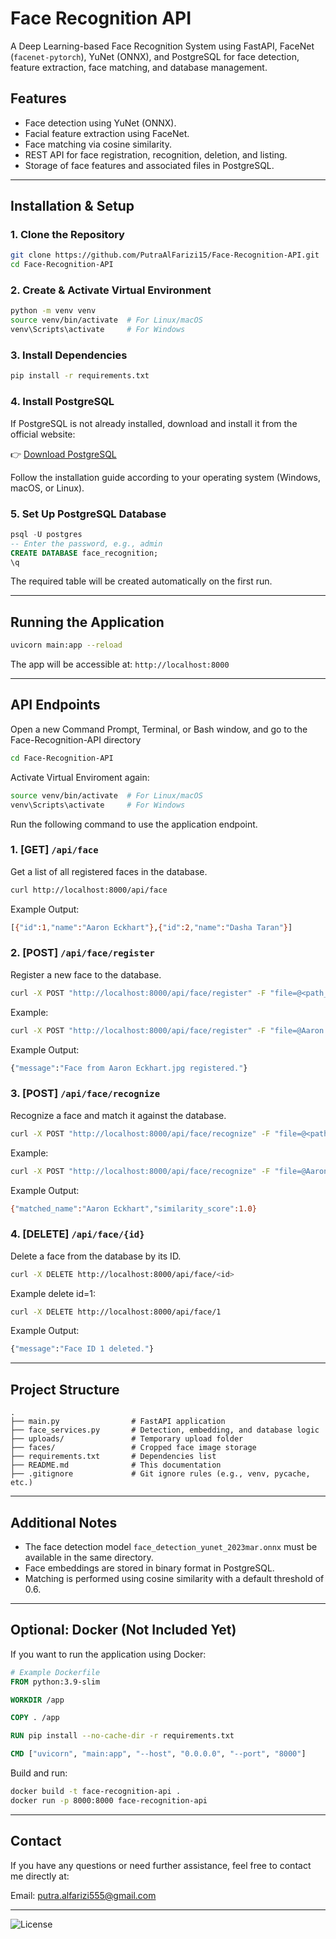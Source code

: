 # Face Recognition API

A Deep Learning-based Face Recognition System using FastAPI, FaceNet (`facenet-pytorch`), YuNet (ONNX), and PostgreSQL for face detection, feature extraction, face matching, and database management.

## Features

- Face detection using YuNet (ONNX).
- Facial feature extraction using FaceNet.
- Face matching via cosine similarity.
- REST API for face registration, recognition, deletion, and listing.
- Storage of face features and associated files in PostgreSQL.

---

## Installation & Setup

### 1. Clone the Repository

```bash
git clone https://github.com/PutraAlFarizi15/Face-Recognition-API.git
cd Face-Recognition-API
```

### 2. Create & Activate Virtual Environment

```bash
python -m venv venv
source venv/bin/activate  # For Linux/macOS
venv\Scripts\activate     # For Windows
```

### 3. Install Dependencies

```bash
pip install -r requirements.txt
```

### 4. Install PostgreSQL
If PostgreSQL is not already installed, download and install it from the official website:

👉 [Download PostgreSQL](https://www.postgresql.org/download/)

Follow the installation guide according to your operating system (Windows, macOS, or Linux).

### 5. Set Up PostgreSQL Database

```sql
psql -U postgres
-- Enter the password, e.g., admin
CREATE DATABASE face_recognition;
\q
```

The required table will be created automatically on the first run.

---

## Running the Application

```bash
uvicorn main:app --reload
```

The app will be accessible at: `http://localhost:8000`

---

## API Endpoints

Open a new Command Prompt, Terminal, or Bash window, and go to the Face-Recognition-API directory

```bash
cd Face-Recognition-API
```

Activate Virtual Enviroment again:

```bash
source venv/bin/activate  # For Linux/macOS
venv\Scripts\activate     # For Windows
```
Run the following command to use the application endpoint.

### 1. **[GET]** `/api/face`

Get a list of all registered faces in the database.

```bash
curl http://localhost:8000/api/face
```

Example Output:

```bash
[{"id":1,"name":"Aaron Eckhart"},{"id":2,"name":"Dasha Taran"}]
```

### 2. **[POST]** `/api/face/register`

Register a new face to the database.

```bash
curl -X POST "http://localhost:8000/api/face/register" -F "file=@<path_to_image>"
```

Example:

```bash
curl -X POST "http://localhost:8000/api/face/register" -F "file=@Aaron Eckhart.jpg"
```

Example Output:

```bash
{"message":"Face from Aaron Eckhart.jpg registered."}
```

### 3. **[POST]** `/api/face/recognize`

Recognize a face and match it against the database.

```bash
curl -X POST "http://localhost:8000/api/face/recognize" -F "file=@<path_to_image>"
```

Example:

```bash
curl -X POST "http://localhost:8000/api/face/recognize" -F "file=@Aaron Eckhart.jpg"
```

Example Output:

```bash
{"matched_name":"Aaron Eckhart","similarity_score":1.0}
```

### 4. **[DELETE]** `/api/face/{id}`

Delete a face from the database by its ID.

```bash
curl -X DELETE http://localhost:8000/api/face/<id>
```
Example delete id=1:

```bash
curl -X DELETE http://localhost:8000/api/face/1
```

Example Output:

```bash
{"message":"Face ID 1 deleted."}
```

---

## Project Structure

```
.
├── main.py                # FastAPI application
├── face_services.py       # Detection, embedding, and database logic
├── uploads/               # Temporary upload folder
├── faces/                 # Cropped face image storage
├── requirements.txt       # Dependencies list
├── README.md              # This documentation
├── .gitignore             # Git ignore rules (e.g., venv, pycache, etc.)
```

---

## Additional Notes

- The face detection model `face_detection_yunet_2023mar.onnx` must be available in the same directory.
- Face embeddings are stored in binary format in PostgreSQL.
- Matching is performed using cosine similarity with a default threshold of 0.6.

---

## Optional: Docker (Not Included Yet)

If you want to run the application using Docker:

```Dockerfile
# Example Dockerfile
FROM python:3.9-slim

WORKDIR /app

COPY . /app

RUN pip install --no-cache-dir -r requirements.txt

CMD ["uvicorn", "main:app", "--host", "0.0.0.0", "--port", "8000"]
```

Build and run:

```bash
docker build -t face-recognition-api .
docker run -p 8000:8000 face-recognition-api
```

---

## Contact

If you have any questions or need further assistance, feel free to contact me directly at:

Email: putra.alfarizi555@gmail.com

---


![License](https://img.shields.io/badge/license-MIT-green)
